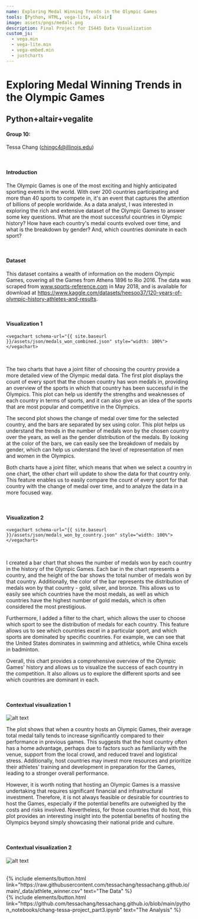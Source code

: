 ```yaml
---
name: Exploring Medal Winning Trends in the Olympic Games
tools: [Python, HTML, vega-lite, altair]
image: assets/pngs/medals.png
description: Final Project for IS445 Data Visualization
custom_js:
  - vega.min
  - vega-lite.min
  - vega-embed.min
  - justcharts
---
```


# Exploring Medal Winning Trends in the Olympic Games

## Python+altair+vegalite

#### Group 10:

Tessa Chang (chingc4@illinois.edu)

<br/>

#### Introduction

The Olympic Games is one of the most exciting and highly anticipated sporting events in the world. With over 200 countries participating and more than 40 sports to compete in, it's an event that captures the attention of billions of people worldwide. As a data analyst, I was interested in exploring the rich and extensive dataset of the Olympic Games to answer some key questions. What are the most successful countries in Olympic history? How have each country's medal counts evolved over time, and what is the breakdown by gender? And, which countries dominate in each sport?

<br/>

#### Dataset

This dataset contains a wealth of information on the modern Olympic Games, covering all the Games from Athens 1896 to Rio 2016. The data was scraped from www.sports-reference.com in May 2018, and is available for download at https://www.kaggle.com/datasets/heesoo37/120-years-of-olympic-history-athletes-and-results.

<br/>

#### Visualization 1

```
<vegachart schema-url="{{ site.baseurl }}/assets/json/medals_won_combined.json" style="width: 100%"></vegachart>
```

<vegachart schema-url="{{ site.baseurl }}/assets/json/medals_won_combined.json" style="width: 100%"></vegachart>

<br/>

The two charts that have a joint filter of choosing the country provide a more detailed view of the Olympic medal data. The first plot displays the count of every sport that the chosen country has won medals in, providing an overview of the sports in which that country has been successful in the Olympics. This plot can help us identify the strengths and weaknesses of each country in terms of sports, and it can also give us an idea of the sports that are most popular and competitive in the Olympics.

The second plot shows the change of medal over time for the selected country, and the bars are separated by sex using color. This plot helps us understand the trends in the number of medals won by the chosen country over the years, as well as the gender distribution of the medals. By looking at the color of the bars, we can easily see the breakdown of medals by gender, which can help us understand the level of representation of men and women in the Olympics.

Both charts have a joint filter, which means that when we select a country in one chart, the other chart will update to show the data for that country only. This feature enables us to easily compare the count of every sport for that country with the change of medal over time, and to analyze the data in a more focused way.

<br/>

#### Visualization 2

```
<vegachart schema-url="{{ site.baseurl }}/assets/json/medals_won_by_country.json" style="width: 100%"></vegachart>
```

<vegachart schema-url="{{ site.baseurl }}/assets/json/medals_won_by_country.json" style="width: 100%"></vegachart>

<br/>

I created a bar chart that shows the number of medals won by each country in the history of the Olympic Games. Each bar in the chart represents a country, and the height of the bar shows the total number of medals won by that country. Additionally, the color of the bar represents the distribution of medals won by that country - gold, silver, and bronze. This allows us to easily see which countries have the most medals, as well as which countries have the highest number of gold medals, which is often considered the most prestigious.

Furthermore, I added a filter to the chart, which allows the user to choose which sport to see the distribution of medals for each country. This feature allows us to see which countries excel in a particular sport, and which sports are dominated by specific countries. For example, we can see that the United States dominates in swimming and athletics, while China excels in badminton.

Overall, this chart provides a comprehensive overview of the Olympic Games' history and allows us to visualize the success of each country in the competition. It also allows us to explore the different sports and see which countries are dominant in each.

<br/>

#### Contextual visualization 1

![alt text](https://www.kaggleusercontent.com/kf/71354869/eyJhbGciOiJkaXIiLCJlbmMiOiJBMTI4Q0JDLUhTMjU2In0..PwGDUbLRABJpSaP4iPjWMg.0cKb64oN3YOW8Hq7reEIpnLixGG1p3OvJSVOWpqDEHRxWTP47fRI-FmCZYXilNQrjykLffywg14MYN4P18V0JFbh6mqL2--D2JOR01XrJS9jsTBQLtcpnsPSF9AsY-SVn7jBTjDnnZNZdPb9M2RVvZmu2k4kb10Yn9gEn1_FJSmoUN88iTEwXy0m7lxLjdn36feqx4XVmjvM3mI9ABb9PTiv7etkUBiypst6elq-v-VJZoo3sGon-pyh-gbMoIsRkPlEpw-YWPHX-8tvTV6z4F0_1lhlk4KcRkBidQoMJOWBMqUvw-gHlBH9GXx6LHq3OAweCwGNCxsXvU1xu2mXON5eInCs_sqfaHSjQhp56XO4A3KCnuxcW_32QTB7MuUYf1-cHPsAanPlm3DlQ1m8dHzn1IeeqjR2godQ0gOiiONOwgte9lcC80FeJ0I3JsSxJBVCbJNlWmrF1GKcRAV0w0Q6TfZkesqYJoYMl1e-m49F4Y2ZFZs8B_6dBTU1Cppc0tGhfm3PehMnbewlebzxuajiWyeBEZuEI5lECZTI-mzQKEsqHU6BlvuwiUzbYgfXNURRvZq7yove-_nSMiz2NuFQQ4ff-8C4wGNXwspkXWnhPi7gQQ54KT-CnGvCByLHU63pXyu6yxEvC6DjRsmGzBdO3MV3xb3FRk614eZhriLGGlk5q5fWCIDfMYalk4WRgWZop_WZDuhzn2iiDtZS0g.C5ghL_Jt6aOQ7xgBiD67Pg/__results___files/__results___33_0.png)

The plot shows that when a country hosts an Olympic Games, their average total medal tally tends to increase significantly compared to their performance in previous games. This suggests that the host country often has a home advantage, perhaps due to factors such as familiarity with the venue, support from the local crowd, and reduced travel and logistical stress. Additionally, host countries may invest more resources and prioritize their athletes' training and development in preparation for the Games, leading to a stronger overall performance.

However, it is worth noting that hosting an Olympic Games is a massive undertaking that requires significant financial and infrastructural investment. Therefore, it is not always feasible or desirable for countries to host the Games, especially if the potential benefits are outweighed by the costs and risks involved. Nevertheless, for those countries that do host, this plot provides an interesting insight into the potential benefits of hosting the Olympics beyond simply showcasing their national pride and culture.

<br/>

#### Contextual visualization 2

![alt text](http://url/to/img.png)

<!-- these are written in a combo of html and liquid -->

<br/>

<div class="left">
{% include elements/button.html link="https://raw.githubusercontent.com/tessachang/tessachang.github.io/main/_data/athlete_winner.csv" text="The Data" %}
</div>

<div class="right">
{% include elements/button.html link="https://github.com/tessachang/tessachang.github.io/blob/main/python_notebooks/chang-tessa-project_part3.ipynb" text="The Analysis" %}
</div>

